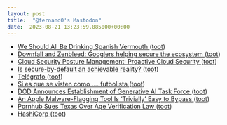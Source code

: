 ```yaml
---
layout: post
title:  "@fernand0's Mastodon"
date:  2023-08-21 13:23:59.885000+00:00
---
```

*  [We Should All Be Drinking Spanish Vermouth ](https://www.newyorker.com/culture/the-food-scene/we-should-all-be-drinking-spanish-vermout) ([toot](https://mastodon.social/@fernand0/110927822185018903))
*  [Downfall and Zenbleed: Googlers helping secure the ecosystem ](https://security.googleblog.com/2023/08/downfall-and-zenbleed-googlers-helping.htm) ([toot](https://mastodon.social/@fernand0/110927586492694029))
*  [Cloud Security Posture Management: Proactive Cloud Security ](https://www.esecurityplanet.com/cloud/what-is-cloud-security-posture-management) ([toot](https://mastodon.social/@fernand0/110927447922828226))
*  [Is secure-by-default an achievable reality? ](https://www.tripwire.com/state-of-security/secure-default-achievable-realit) ([toot](https://mastodon.social/@fernand0/110927131807964180))
*  [Telégrafo ](https://www.flickr.com/photos/fernand0/53125011101) ([toot](https://mastodon.social/@fernand0/110927089691747224))
*  [Si es que se visten como .... futbolista ](https://mastodon.social/@fernand0/110926931642493263) ([toot](https://mastodon.social/@fernand0/110926931642493263))
*  [DOD Announces Establishment of Generative AI Task Force ](https://www.defense.gov/News/Releases/Release/Article/3489803/dod-announces-establishment-of-generative-ai-task-force/https%3A%2F%2Fwww.defense.gov%2FNews%2FReleases%2FRelease%2FArticle%2F3489803%2Fdod-announces-establishment-of-generative-ai-task-force%2) ([toot](https://mastodon.social/@fernand0/110926898328046471))
*  [An Apple Malware-Flagging Tool Is ‘Trivially’ Easy to Bypass ](https://www.wired.com/story/apple-mac-background-task-management-flaw) ([toot](https://mastodon.social/@fernand0/110926590298455947))
*  [Pornhub Sues Texas Over Age Verification Law ](https://www.vice.com/en/article/pkazpy/pornhub-sues-texas-over-age-verification-la) ([toot](https://mastodon.social/@fernand0/110926466812787020))
*  [HashiCorp ](https://www.hashicorp.com/license-fa) ([toot](https://mastodon.social/@fernand0/110923074033107210))

